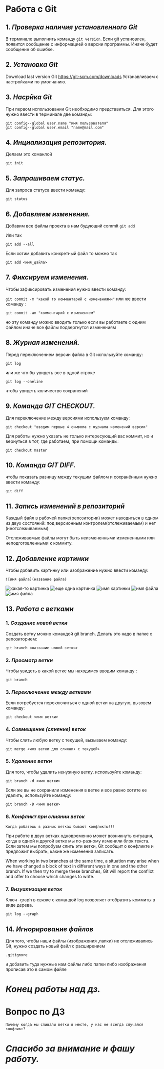 # Работа с Git

## 1. ***Проверка наличия установленного Git***
В терминале выполнить команду `git version`.
Если git установлен, появится сообщение с информацией о версии программы. Иначе будет сообщение об ошибке.

## 2. ***Установка Git***
Download last version Git
https://git-scm.com/downloads
Устанавливаем с настройками по умолчанию.

## 3. ***Насрйка Git***
При первом использовании Git необходимо представиться. Для этого нужно ввести в терминале две команды:
```
git config--global user.name "имя пользователя"
git config--global user.email "name@mail.com"
```
## 4. ***Инциализация репозитория.***
Делаем это команлой 

`git init`

## 5. ***Запрашиваем статус.***

Для запроса статуса ввести команду:

`git status`

## 6. ***Добавляем изменения.***

Добавим все файлы проекта в нам будующий commit
`git add `

Или так

`git add --all`

Если хотим добавить конкретный файл то можно так

`git add <имя_файла> `

## 7. ***Фиксируем изменения.***

Чтобы зафиксировать изменения нужно ввести команду:

`git commit -m "какой то комментарий с изменениями"`
или же ввести команду :

`git commit -am "комментарий с изменением"`

но эту команду можно вводить только если вы работаете с одним файлом иначе все файлы подвергнутся изменениям

## 8. ***Журнал изменений.*** 

Перед переключением версии файла в Git
используйте команду: 

`git log`

или же что бы увидеть все в одной строке 

`git log --oneline`

 чтобы увидеть
количество сохранений

## 9. ***Команда GIT CHECKOUT.***

Для переключение между версиями используем команду:

`git checkout "вводим первые 4 символа с журнала изменений версии"`

Для работы нужно указать не только
интересующий вас коммит, но и вернуться
в тот, где работаем, при помощи команды:

`git checkout master`

## 10. ***Команда GIT DIFF.***

чтобы показать разницу между текущим файлом
и сохранённым нужно ввести команду:

`git diff`

## 11. ***Запись изменений в репозиторий***

Каждый файл в рабочей папке(репозитории) может находиться в одном из двух состояний: под версионным контролем(отслеживаемым) и нет (неотслеживаемым)

Отслеживаемые файлы могут быть неизмененными измененными или неподготовленными к коммиту.


## 12. ***Добавление картинки***

Чтобы добавить картинку или изображение нужно ввести команду:

 
`![имя файла](название файла)`

![какая-то картинка](1.png)
![еще одна картинка](2.jpg)
![имя картинки](3.png)
![имя файла](4.jpg)
![имя файла](5.jpg)

## 13. ***Работа с ветками***

### 1. ***Cоздание новой ветки***

Создать ветку можно командой git branch.
Делать это надо в папке с репозиторием:

`git branch <название новой ветки>`

### 2. ***Просмотр ветки***

Чтобы увидеть в какой ветке мы находимся вводим команду :

`git branch`

### 3. ***Переключение между ветками***

Если потребуется переключиться с одной ветки
на другую, вызовем команду:

`git checkout <имя ветки>`

### 4. ***Совмещение (слияние) веток***

Чтобы слить любую ветку с текущей, вызываем
команду:

`git merge <имя ветки для слияния с текущей>`

### 5. ***Удаление ветки***

Для того, чтобы удалить ненужную ветку, используйте команду:

`git branch -d <имя ветки>`

Если же вы не сохранили изменения в ветке и все равно хотите ее удалить, используйте команду:

`git branch -D <имя ветки>`

### 6. ***Конфликт при слиянии веток***

```
Когда робатешь в разных ветках бывают конфликты!!!
```
При работе в двух ветках одновременно может
возникнуть ситуация, когда в одной и другой
ветке мы по-разному изменили блок текста.
Если затем мы попробуем слить эти ветки, Git
сообщит о конфликте и предложит выбрать,
какие же изменения записать.

When working in two branches at the same
time, a situation may arise when
we have changed a block of text in different ways in one and the other branch.
If we then try to merge these branches, Git
will report the conflict and offer to choose
which changes to write.


### 7. ***Визуализация веток***

Ключ -graph в связке с командой log позволяет отобразить коммиты в виде дерева.

`git log --graph`

## 14. ***Игнорирование файлов***

Для того, чтобы наши файлы (изображения ,папки) не отслеживались Git, нужно создать новый  файл с расширением

`.gitignore`

и добавить туда нужные нам файлы либо папки либо изображения
прописав это в самом файле

# ***Конец работы над дз.***

# **Вопрос по ДЗ**
```
Почему когда мы сливали ветки в месте, у нас не всегда случался конфликт?
```
# ***Спасибо за внимание и фашу работу.***